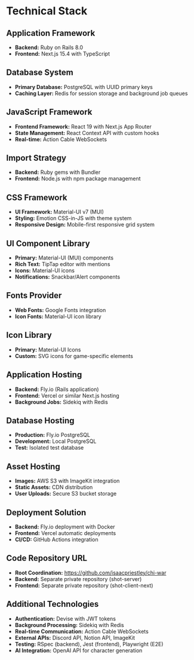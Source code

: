 # Technical Stack

## Application Framework
- **Backend:** Ruby on Rails 8.0
- **Frontend:** Next.js 15.4 with TypeScript

## Database System
- **Primary Database:** PostgreSQL with UUID primary keys
- **Caching Layer:** Redis for session storage and background job queues

## JavaScript Framework
- **Frontend Framework:** React 19 with Next.js App Router
- **State Management:** React Context API with custom hooks
- **Real-time:** Action Cable WebSockets

## Import Strategy
- **Backend:** Ruby gems with Bundler
- **Frontend:** Node.js with npm package management

## CSS Framework
- **UI Framework:** Material-UI v7 (MUI)
- **Styling:** Emotion CSS-in-JS with theme system
- **Responsive Design:** Mobile-first responsive grid system

## UI Component Library
- **Primary:** Material-UI (MUI) components
- **Rich Text:** TipTap editor with mentions
- **Icons:** Material-UI icons
- **Notifications:** Snackbar/Alert components

## Fonts Provider
- **Web Fonts:** Google Fonts integration
- **Icon Fonts:** Material-UI icon library

## Icon Library
- **Primary:** Material-UI Icons
- **Custom:** SVG icons for game-specific elements

## Application Hosting
- **Backend:** Fly.io (Rails application)
- **Frontend:** Vercel or similar Next.js hosting
- **Background Jobs:** Sidekiq with Redis

## Database Hosting
- **Production:** Fly.io PostgreSQL
- **Development:** Local PostgreSQL
- **Test:** Isolated test database

## Asset Hosting
- **Images:** AWS S3 with ImageKit integration
- **Static Assets:** CDN distribution
- **User Uploads:** Secure S3 bucket storage

## Deployment Solution
- **Backend:** Fly.io deployment with Docker
- **Frontend:** Vercel automatic deployments
- **CI/CD:** GitHub Actions integration

## Code Repository URL
- **Root Coordination:** https://github.com/isaacpriestley/chi-war
- **Backend:** Separate private repository (shot-server)
- **Frontend:** Separate private repository (shot-client-next)

## Additional Technologies
- **Authentication:** Devise with JWT tokens
- **Background Processing:** Sidekiq with Redis
- **Real-time Communication:** Action Cable WebSockets
- **External APIs:** Discord API, Notion API, ImageKit
- **Testing:** RSpec (backend), Jest (frontend), Playwright (E2E)
- **AI Integration:** OpenAI API for character generation